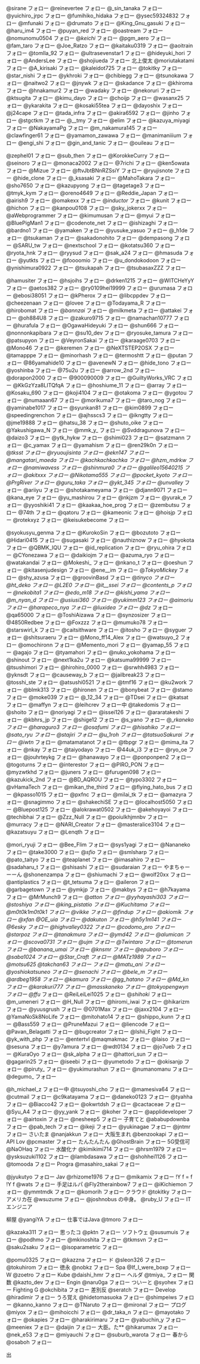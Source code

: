 @sirane
フォロー
@reinevertee
フォロー
@_sin_tanaka
フォロー
@yuichiro_jrpc
フォロー
@fumihiko_hidaka
フォロー
@ysec59324832
フォロー
@mfunaki
フォロー
@drumato
フォロー
@King_Gnu_gasuki
フォロー
@haru_im4
フォロー
@puyan_red
フォロー
@oastream
フォロー
@nomunomu0504
フォロー
@_keichi_
フォロー
@pgm_aero
フォロー
@fam_taro
フォロー
@Joe_Ratzo
フォロー
@kaitaku0319
フォロー
@aoitrain
フォロー
@tomlla_92
フォロー
@ultrasevenstar1
フォロー
@hideyuki_hori
フォロー
@AndersLee
フォロー
@shojiueda
フォロー
北上俊太
@moriutakatami
フォロー
@A_kirisaki
フォロー
@kaleidot725
フォロー
@tokitky
フォロー
@star_nishi
フォロー
@ykhroki
フォロー
@chibiegg
フォロー
@tsunokawa
フォロー
@naitwo2
フォロー
@jnywk
フォロー
@skadance
フォロー
@khiroma
フォロー
@hnakamur2
フォロー
@wadaky
フォロー
@nekoruri
フォロー
@ktsugita
フォロー
@kimu_dayo
フォロー
@choijp
フォロー
@wasanx25
フォロー
@ykarakita
フォロー
@kosaki55tea
フォロー
@dayoshix
フォロー
@j24cape
フォロー
@tada_infra
フォロー
@akira6592
フォロー
@jinho
フォロー
@stgctkm
フォロー
@__tmy
フォロー
@elim
フォロー
@kazuya_miyagi
フォロー
@NakayamaPg
フォロー
@m_nakamura145
フォロー
@clawfinger61
フォロー
@yamamon_zawawa
フォロー
@manimaniiium
フォロー
@engi_shi
フォロー
@gin_and_tanic
フォロー
@ouileau
フォロー




@zephel01
フォロー
@sub_then
フォロー
@KorokkeCurry
フォロー
@seinoro
フォロー
@monaca2002
フォロー
@7richi
フォロー
@ken5owata
フォロー
@Mizue
フォロー
@ftvJbtBNnRZSsiY
フォロー
@ryujisnote
フォロー
@hide_clone
フォロー
@_ksasaki
フォロー
@MahoTakara
フォロー
@sho7650
フォロー
@kazupyong
フォロー
@tagetage3
フォロー
@tmyk_kym
フォロー
@oreno4649
フォロー
@Reddie_Japan
フォロー
@airish9
フォロー
@omakexx
フォロー
@_inductor_
フォロー
@kunit
フォロー
@hichon
フォロー
@kanpou0108
フォロー
@sky_jokerxx
フォロー
@aWebprogrammer
フォロー
@kimumusan
フォロー
@myui
フォロー
@BluePigMan1
フォロー
@codenote_net
フォロー
@ishizaghi
フォロー
@bardno1
フォロー
@yamaken
フォロー
@yusuke_yasuo
フォロー
@_h1de
フォロー
@tsukaman
フォロー
@sakadonohito
フォロー
@dempasong
フォロー
@SARU_tw
フォロー
@nextschool
フォロー
@kotatsu360
フォロー
@ryota_hnk
フォロー
@ryysud
フォロー
@sak_a24
フォロー
@hmasuda
フォロー
@yutkts
フォロー
@foooomio
フォロー
@u_dondokodoon
フォロー
@ynishimura0922
フォロー
@tsukapah
フォロー
@tsubasaxZZZ
フォロー


@hamusiter
フォロー
@hsjoihs
フォロー
@drken1215
フォロー
@WITCHeYyY
フォロー
@aetos382
フォロー
@ry0109hei19999
フォロー
@urumasa
フォロー
@ebosi38051
フォロー
@kPherox
フォロー
@libcppdev
フォロー
@cheezenaan
フォロー
@lovee
フォロー
@Todayama_R
フォロー
@hirobomat
フォロー
@_bannzai_
フォロー
@milkmeta
フォロー
@attakei
フォロー
@oh884U8
フォロー
@zakuro9715
フォロー
@namachan10777
フォロー
@hurafula
フォロー
@OgawaHideyuki
フォロー
@shun666
フォロー
@nonnonkapibara
フォロー
@su10_dev
フォロー
@ryosuke_tamura
フォロー
@patsupyon
フォロー
@VeyronSakai
フォロー
@karaage0703
フォロー
@Mono46
フォロー
@keremen
フォロー
@NeXTSTEP2OSX
フォロー
@tamapppe
フォロー
@minorhash
フォロー
@termoshtt
フォロー
@putan
フォロー
@86yamahide10
フォロー
@avenewN
フォロー
@hide_tono
フォロー
@yoshinba
フォロー
@75u2u
フォロー
@arrow_2nd
フォロー
@dorapon2000
フォロー
@900090009
フォロー
@GuiltyWorks_VRC
フォロー
@KkGzYza8LITQfqA
フォロー
@hoshiume_11
フォロー
@array
フォロー
@Kosaku_690
フォロー
@koji4104
フォロー
@otakoma
フォロー
@ygotou
フォロー
@numaaan67
フォロー
@morikuma7
フォロー
@taro_nog
フォロー
@yaminabe1017
フォロー
@syunkan81
フォロー
@kim0899
フォロー
@speedingrenchon
フォロー
@ajhsscs3
フォロー
@ikngtty
フォロー
@jme19888
フォロー
@hatsu_38
フォロー
@shuto_oike
フォロー
@Yakushigawa_N
フォロー
@mmk_y_
フォロー
@Svddragunova
フォロー
@daizo3
フォロー
@ytk_hykw
フォロー
@shimi023
フォロー
@satzmann
フォロー
@c_yamax
フォロー
@yamahism
フォロー
@ren29k0n
フォロー
@_tksst
フォロー
@ryuoujisinta
フォロー
@ekn147
フォロー
@mangatari_maeda
フォロー
@kachkachkachka
フォロー
@hzm_mdrkw
フォロー
@namiwavess
フォロー
@shinmura0
フォロー
@galileo15640215
フォロー
@akitxxx
フォロー
@Nikotama555
フォロー
@pocket_kyoto
フォロー
@PrgRiver
フォロー
@guru_taka
フォロー
@ykt_345
フォロー
@unvalley_
フォロー
@ariiyu
フォロー
@shotakameyama
フォロー
@djann9071
フォロー
@kana_eye
フォロー
@yu_mashirou
フォロー
@nkjzm
フォロー
@yurak_e
フォロー
@yyoshiki41
フォロー
@kaakaa_hoe_prog
フォロー
@zembutsu
フォロー
@74th
フォロー
@qatoru
フォロー
@kameonic
フォロー
@hoisjp
フォロー
@rotekxyz
フォロー
@keisukebecome
フォロー



@syokusyu_genma
フォロー
@KurokoSin
フォロー
@bozutoto
フォロー
@Hidari0415
フォロー
@sugasaki
フォロー
@nauthiznow
フォロー
@hyokota
フォロー
@QBMK_IQU
フォロー
@id_replication
フォロー
@ryu_ohira
フォロー
@CYonezawa
フォロー
@daikiojm
フォロー
@azuma_ryo
フォロー
@watakandai
フォロー
@Mokeshi_
フォロー
@nkano_t
フォロー
@oeshun
フォロー
@kitasenjudesign
フォロー
@ene__im
フォロー
@_TokyoMickey_
フォロー
@shy_azusa
フォロー
@groovinBasd
フォロー
@_tinyco
フォロー
@ht_deko
フォロー
@L2E0
フォロー
@it__ssei
フォロー
@contents_p
フォロー
@nekobita1
フォロー
@edo_m18
フォロー
@kishi_yama
フォロー
@m_nyan_d
フォロー
@usiusi360
フォロー
@yukimm123
フォロー
@aimoriu
フォロー
@harapeco_nya
フォロー
@luxidea
フォロー
@dz_
フォロー
@qa65000
フォロー
@ToshiAizawa
フォロー
@synzosizer
フォロー
@4850Redbee
フォロー
@Foxzzz
フォロー
@mumuko78
フォロー
@starswirl_k
フォロー
@caitsithware
フォロー
@itosho
フォロー
@syguer
フォロー
@shitsuraeru
フォロー
@Mono_ff14_Alex
フォロー
@watsuyo_2
フォロー
@omochironn
フォロー
@Memento_mori
フォロー
@yamap_55
フォロー
@agajo
フォロー
@tyamahori
フォロー
@nuko_yokohama
フォロー
@shinout
フォロー
@next1ka2u
フォロー
@katsuma99999
フォロー
@tsushimori
フォロー
@hirohiro_0000
フォロー
@srwhh4983
フォロー
@yknsdt
フォロー
@causeway_b
フォロー
@jailbreak23
フォロー
@tosshi_ste
フォロー
@atsushi0521
フォロー
@tmf16
フォロー
@ku2work
フォロー
@blmk313
フォロー
@hironen
フォロー
@bonybeat
フォロー
@stamo
フォロー
@moke039
フォロー
@_12_34
フォロー
@TDsei
フォロー
@katsat
フォロー
@maffyn
フォロー
@leihcrev
フォロー中
@takedomis
フォロー
@shoito
フォロー
@noriyagi
フォロー
@issei126
フォロー
@araratakeshi
フォロー
@kbhrs_jp
フォロー
@shige12
フォロー
@s_yano
フォロー
@__rkaneko
フォロー
@haraguro3
フォロー
@osafumi
フォロー
@hisahiko
フォロー
@sato_ryu
フォロー
@stajiri
フォロー
@u_1roh
フォロー
@tatsuoSakurai
フォロー
@iwtn_
フォロー
@matamatanot
フォロー
@tbpgr
フォロー
@mima_ita
フォロー
@nkay
フォロー
@taiyodayo
フォロー
@44uk_i3
フォロー
@ryo_oe
フォロー
@jouhrteykg
フォロー
@hanawayo
フォロー
@ponponpen2
フォロー
@togoturns
フォロー
@interestor
フォロー
@PIRO_PON
フォロー
@myzwtkhd
フォロー
@juners
フォロー
@furugen098
フォロー
@kazukick_2nd
フォロー
@BD_AQROU
フォロー
@typo3302
フォロー
@vHamaTech
フォロー
@mikan_the_third
フォロー
@flying_hato_bus
フォロー
@kpasso1015
フォロー
@pxfnc
フォロー
@milai_tk
フォロー
@amazyra
フォロー
@snagimmo
フォロー
@shakechiSE
フォロー
@localhost5050
フォロー
@Bluepost125
フォロー
@alokrawat0502
フォロー
@akehoyayoi
フォロー
@techibhai
フォロー
@Zzz_Null
フォロー
@poiulkhjmnbv
フォロー
@murracy
フォロー
@NARI_Creator
フォロー
@masteralice3104
フォロー
@kazatsuyu
フォロー
@Lenqth
フォロー


@mori_ryuji
フォロー
@Bee_Flim
フォロー
@sys1yagi
フォロー
@Nananeko
フォロー
@take3000
フォロー
@_sfio_
フォロー
@smlsharp
フォロー
@pato_taityo
フォロー
@teaplanet
フォロー
@imasahiro
フォロー
@sadaharu_t
フォロー
@shisashi
フォロー
@sudaraian
フォロー
やまちゃーーーん
@shonenzampa
フォロー
@shiumachi
フォロー
@wolf20xx
フォロー
@antiplastics
フォロー
@t_tetsuma
フォロー
@aileron
フォロー
@garbagetown
フォロー
@ymkjp
フォロー
@makbys
フォロー
@h7kayama
フォロー
@MrMunch9
フォロー
@_atton
フォロー
@yyhayashi303
フォロー
@stoshiya
フォロー
@king_pistatio
フォロー
@Kuchitama
フォロー
@m0t0k1m0t0k1
フォロー
@vikke
フォロー
@findup
フォロー
@akiomik
フォロー
@xfan
@OE_uia
フォロー
@dakuton
フォロー
@h5y1m141
フォロー
@6esky
フォロー
@highvalley0322
フォロー
@codomo_pro
フォロー
@starpoz
フォロー
@tanakmura
フォロー
@ymd42
フォロー
@alumican
フォロー
@scova0731
フォロー
@ujm
フォロー
@Twintaro
フォロー
@tomerun
フォロー
@banana_umai
フォロー
@knsmr
フォロー
@epuboro
フォロー
@saba1024
フォロー
@Star_Craft
フォロー
@MATz1989
フォロー
@motsu625
@takchan63
フォロー
フォロー
@matu_ani
フォロー
@yoshiokatsuneo
フォロー
@senachi
フォロー
@bele_m
フォロー
@ardbeg1958
フォロー
@kamura
フォロー
@gg_hatano
フォロー
@Md_kn
フォロー
@karakuri777
フォロー
@masskaneko
フォロー
@tokyopengwyn
フォロー
@ffu_
フォロー
@ReiLeiLei1025
フォロー
@_shihoki_
フォロー
@m_umeneri
フォロー
@H_Null
フォロー
@hiromi_iwai
フォロー
@hikarizm
フォロー
@yuusgrush
フォロー
@0701Max
フォロー
@jaxx2104
フォロー
@YamaNoSk8NoLife
フォロー
@mitohato14
フォロー
@shippo_kunn
フォロー
@Bass559
フォロー
@PruneMazui
フォロー
@liencode
フォロー
@Pavan_Belagatti
フォロー
@bugcreator
フォロー
@Ishii_Fight
フォロー
@yk_with_php
フォロー
@entertvl
@maqmakmac
フォロー
@laiso
フォロー
@sesuna
フォロー
@y7amura
フォロー
@wdt0134
フォロー
@jo7ueb
フォロー
@KuraOyo
フォロー
@sk_alpha
フォロー
@hattori_sun
フォロー
@gagarin25
フォロー
@iseebi
フォロー
@yumetodo
フォロー
@okisanjp
フォロー
@piruty_
フォロー
@yukimurashun
フォロー
@numanomanu
フォロー
@degumo_
フォロー






@h_michael_z
フォロー中
@tsuyoshi_cho
フォロー
@mamesiva64
フォロー
@cutmail
フォロー
@c9katayama
フォロー
@daneko0123
フォロー
@tyahha
フォロー
@Biacco42
フォロー
@okwrtdsh
フォロー
@cactaceae
フォロー
@Syu_A4
フォロー
@yy_yank
フォロー
@koher
フォロー
@applideveloper
フォロー
@airtoxin
フォロー
@nesheep5
フォロー
子育てと
@ababupdownba
フォロー
@pab_tech
フォロー
@ikeji
フォロー
@yukinagae
フォロー
@jntmr
フォロー
さいたま
@nanjakkun
フォロー
大阪生まれ
@benzookapi
フォロー
API Lov
@pcmaster
フォロー
たんたんたん
@GhostBrain
フォロー
5G受信可
@NaOHaq
フォロー
水酸化ナ
@kimikimi714
フォロー
@hrsm1979
フォロー
@ysksuzuki1102
フォロー
@lambdasawa
フォロー
@shohhei1126
フォロー
@tomooda
フォロー
Progra
@masahiro_sakai
フォロー

@jyukutyo
フォロー
Jav
@rhizome1976
フォロー
@mikamix
フォロー
!Y f = f !Y f
@wats
フォロー
手足はルパ
@Fly2therainbow7
フォロー
@iKichiemon
フォロー
@ymmtmdk
フォロー
@komorih
フォロー
クラウド
@tokitky
フォロー
アメリカ在
@wsuzume
フォロー
@joshnobus
 の中身。
 @ruby_U
フォロー
ITエンジニア

柳屋
@yangiYA
フォロー
仕事ではJava
@tmoro
フォロー

@kazaka311
フォロー
思ったコ
@pktn
フォロー
ソフトウェ
@susumuis
フォロー
@podhmo
フォロー
@mkinoshita
フォロー
@tkmsvn
フォロー
@saku2saku
フォロー
@isoparametric
フォロー

@pomu0325
フォロー
@kazzna
フォロー
ド
@sleon326
フォロー
@tokuhirom
フォロー
徳永
@nobkz
フォロー
Spa
@If_I_were_boxp
フォロー
W
@zoetro
フォロー
Kube
@daishi_hmr
フォロー
ヘルダ
@tmiya_
フォロー
関数
@kazto_dev
フォロー
Engin
@naru0ga
フォロー
ついーと
@syohex
フォロー
Fighting G
@okchibita
フォロー
差別反
@seratch
フォロー
Develop
@hiradimir
フォロー
うろ覚え
@hidetomasuoka
フォロー
@shimpeiws
フォロー
@kanno_kanno
フォロー
@TNaruto
フォロー
@mironal
フォロー
プログ
@miyox
フォロー
@mihoicchi
フォロー
@dr_taka_n
フォロー
@mayotako
フォロー
@okapies
フォロー
@harakirimaru
フォロー
@yabuchin_y
フォロー
@meeniex
フォロー
@daijin
フォロー
大臣。た**
@hikarumax
フォロー
@nek_e53
フォロー
@miyauchi
フォロー
@suburb_warota
フォロー
春から
@osaboh
フォロー


出

